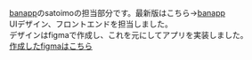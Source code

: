 [banapp](https://github.com/kametsun/banapp)のsatoimoの担当部分です。最新版はこちら→[banapp](https://github.com/kametsun/banapp)  
UIデザイン、フロントエンドを担当しました。  
デザインはfigmaで作成し、これを元にしてアプリを実装しました。  
[作成したfigmaはこちら](https://www.figma.com/file/mIVFbpNtzMzm9Fbssftt8X/AndroidApp?type=design&node-id=2314%3A2&mode=design&t=5WRkydyQyZ7vZgwA-1)
